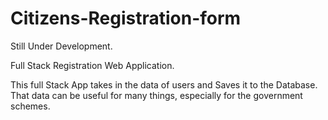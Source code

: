 # Citizens-Registration-form
Still Under Development.

Full Stack Registration Web Application.

This full Stack App takes in the data of users and Saves it to the Database. That data can be useful for many things, especially for the government schemes.
